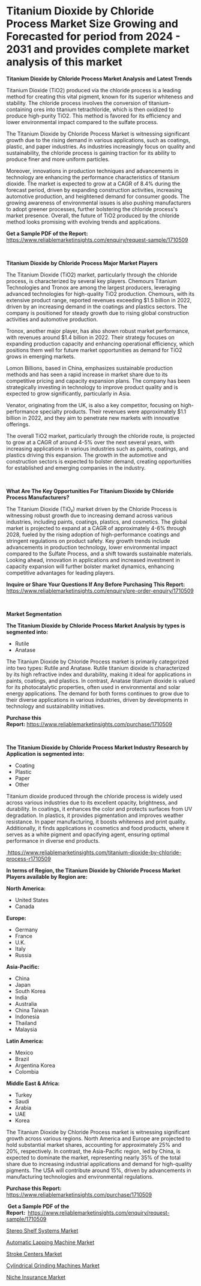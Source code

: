 <p><h1>Titanium Dioxide by Chloride Process Market Size Growing and Forecasted for period from 2024 - 2031 and provides complete market analysis of this market</h1></p><p><strong>Titanium Dioxide by Chloride Process Market Analysis and Latest Trends</strong></p>
<p><p>Titanium Dioxide (TiO2) produced via the chloride process is a leading method for creating this vital pigment, known for its superior whiteness and stability. The chloride process involves the conversion of titanium-containing ores into titanium tetrachloride, which is then oxidized to produce high-purity TiO2. This method is favored for its efficiency and lower environmental impact compared to the sulfate process.</p><p>The Titanium Dioxide by Chloride Process Market is witnessing significant growth due to the rising demand in various applications, such as coatings, plastic, and paper industries. As industries increasingly focus on quality and sustainability, the chloride process is gaining traction for its ability to produce finer and more uniform particles.</p><p>Moreover, innovations in production techniques and advancements in technology are enhancing the performance characteristics of titanium dioxide. The market is expected to grow at a CAGR of 8.4% during the forecast period, driven by expanding construction activities, increasing automotive production, and heightened demand for consumer goods. The growing awareness of environmental issues is also pushing manufacturers to adopt greener processes, further bolstering the chloride process's market presence. Overall, the future of TiO2 produced by the chloride method looks promising with evolving trends and applications.</p></p>
<p><strong>Get a Sample PDF of the Report:&nbsp;</strong> <a href="https://www.reliablemarketinsights.com/enquiry/request-sample/1710509?utm_campaign=1197&utm_medium=2&utm_source=Github&utm_content=ia&utm_term=22102024&utm_id=titanium-dioxide-by-chloride-process">https://www.reliablemarketinsights.com/enquiry/request-sample/1710509</a></p>
<p>&nbsp;</p>
<p><strong>Titanium Dioxide by Chloride Process Major Market Players</strong></p>
<p><p>The Titanium Dioxide (TiO2) market, particularly through the chloride process, is characterized by several key players. Chemours Titanium Technologies and Tronox are among the largest producers, leveraging advanced technologies for high-quality TiO2 production. Chemours, with its extensive product range, reported revenues exceeding $1.5 billion in 2022, driven by an increasing demand in the coatings and plastics sectors. The company is positioned for steady growth due to rising global construction activities and automotive production.</p><p>Tronox, another major player, has also shown robust market performance, with revenues around $1.4 billion in 2022. Their strategy focuses on expanding production capacity and enhancing operational efficiency, which positions them well for future market opportunities as demand for TiO2 grows in emerging markets.</p><p>Lomon Billions, based in China, emphasizes sustainable production methods and has seen a rapid increase in market share due to its competitive pricing and capacity expansion plans. The company has been strategically investing in technology to improve product quality and is expected to grow significantly, particularly in Asia.</p><p>Venator, originating from the UK, is also a key competitor, focusing on high-performance specialty products. Their revenues were approximately $1.1 billion in 2022, and they aim to penetrate new markets with innovative offerings.</p><p>The overall TiO2 market, particularly through the chloride route, is projected to grow at a CAGR of around 4-5% over the next several years, with increasing applications in various industries such as paints, coatings, and plastics driving this expansion. The growth in the automotive and construction sectors is expected to bolster demand, creating opportunities for established and emerging companies in the industry.</p></p>
<p>&nbsp;</p>
<p><strong>What Are The Key Opportunities For Titanium Dioxide by Chloride Process Manufacturers?</strong></p>
<p><p>The Titanium Dioxide (TiO₂) market driven by the Chloride Process is witnessing robust growth due to increasing demand across various industries, including paints, coatings, plastics, and cosmetics. The global market is projected to expand at a CAGR of approximately 4-6% through 2028, fueled by the rising adoption of high-performance coatings and stringent regulations on product safety. Key growth trends include advancements in production technology, lower environmental impact compared to the Sulfate Process, and a shift towards sustainable materials. Looking ahead, innovation in applications and increased investment in capacity expansion will further bolster market dynamics, enhancing competitive advantages for leading players.</p></p>
<p><strong>Inquire or Share Your Questions If Any Before Purchasing This Report:</strong> <a href="https://www.reliablemarketinsights.com/enquiry/pre-order-enquiry/1710509?utm_campaign=1197&utm_medium=2&utm_source=Github&utm_content=ia&utm_term=22102024&utm_id=titanium-dioxide-by-chloride-process">https://www.reliablemarketinsights.com/enquiry/pre-order-enquiry/1710509</a></p>
<p>&nbsp;</p>
<p><strong>Market Segmentation</strong></p>
<p><strong>The Titanium Dioxide by Chloride Process Market Analysis by types is segmented into:</strong></p>
<p><ul><li>Rutile</li><li>Anatase</li></ul></p>
<p><p>The Titanium Dioxide by Chloride Process market is primarily categorized into two types: Rutile and Anatase. Rutile titanium dioxide is characterized by its high refractive index and durability, making it ideal for applications in paints, coatings, and plastics. In contrast, Anatase titanium dioxide is valued for its photocatalytic properties, often used in environmental and solar energy applications. The demand for both forms continues to grow due to their diverse applications in various industries, driven by developments in technology and sustainability initiatives.</p></p>
<p><strong>Purchase this Report:&nbsp;</strong><a href="https://www.reliablemarketinsights.com/purchase/1710509?utm_campaign=1197&utm_medium=2&utm_source=Github&utm_content=ia&utm_term=22102024&utm_id=titanium-dioxide-by-chloride-process">https://www.reliablemarketinsights.com/purchase/1710509</a></p>
<p>&nbsp;</p>
<p><strong>The Titanium Dioxide by Chloride Process Market Industry Research by Application is segmented into:</strong></p>
<p><ul><li>Coating</li><li>Plastic</li><li>Paper</li><li>Other</li></ul></p>
<p><p>Titanium dioxide produced through the chloride process is widely used across various industries due to its excellent opacity, brightness, and durability. In coatings, it enhances the color and protects surfaces from UV degradation. In plastics, it provides pigmentation and improves weather resistance. In paper manufacturing, it boosts whiteness and print quality. Additionally, it finds applications in cosmetics and food products, where it serves as a white pigment and opacifying agent, ensuring optimal performance in diverse end products.</p></p>
<p><a href="https://www.reliablemarketinsights.com/titanium-dioxide-by-chloride-process-r1710509?utm_campaign=1197&utm_medium=2&utm_source=Github&utm_content=ia&utm_term=22102024&utm_id=titanium-dioxide-by-chloride-process">&nbsp;https://www.reliablemarketinsights.com/titanium-dioxide-by-chloride-process-r1710509</a></p>
<p><strong>In terms of Region, the Titanium Dioxide by Chloride Process Market Players available by Region are:</strong></p>
<p>
    <p> <strong> North America: </strong>
        <ul>
            <li>United States</li>
            <li>Canada</li>
        </ul>
        </p> 
    <p> <strong> Europe: </strong>
        <ul>
            <li>Germany</li>
            <li>France</li>
            <li>U.K.</li>
            <li>Italy</li>
            <li>Russia</li>
        </ul>
        </p> 
    <p> <strong> Asia-Pacific: </strong>
        <ul>
            <li>China</li>
            <li>Japan</li>
            <li>South Korea</li>
            <li>India</li>
            <li>Australia</li>
            <li>China Taiwan</li>
            <li>Indonesia</li>
            <li>Thailand</li>
            <li>Malaysia</li>
        </ul>
        </p> 
    <p> <strong> Latin America: </strong>
        <ul>
            <li>Mexico</li>
            <li>Brazil</li>
            <li>Argentina Korea</li>
            <li>Colombia</li>
        </ul>
        </p> 
    <p> <strong> Middle East & Africa: </strong>
        <ul>
            <li>Turkey</li>
            <li>Saudi</li>
            <li>Arabia</li>
            <li>UAE</li>
            <li>Korea</li>
        </ul>
    </p>
    </p>
<p><p>The Titanium Dioxide by Chloride Process market is witnessing significant growth across various regions. North America and Europe are projected to hold substantial market shares, accounting for approximately 25% and 20%, respectively. In contrast, the Asia-Pacific region, led by China, is expected to dominate the market, representing nearly 35% of the total share due to increasing industrial applications and demand for high-quality pigments. The USA will contribute around 15%, driven by advancements in manufacturing technologies and environmental regulations.</p></p>
<p><strong>Purchase this Report: </strong><a href="https://www.reliablemarketinsights.com/purchase/1710509?utm_campaign=1197&utm_medium=2&utm_source=Github&utm_content=ia&utm_term=22102024&utm_id=titanium-dioxide-by-chloride-process">https://www.reliablemarketinsights.com/purchase/1710509</a></p>
<p>&nbsp;<strong>Get a Sample PDF of the Report:&nbsp;&nbsp;</strong><a href="https://www.reliablemarketinsights.com/enquiry/request-sample/1710509?utm_campaign=1197&utm_medium=2&utm_source=Github&utm_content=ia&utm_term=22102024&utm_id=titanium-dioxide-by-chloride-process">https://www.reliablemarketinsights.com/enquiry/request-sample/1710509</a></p>
<p><strong></strong></p>
<p><p><a href="https://www.linkedin.com/pulse/analyzing-stereo-shelf-systems-market-dynamics-growth-t6jve?utm_campaign=1197&utm_medium=2&utm_source=Github&utm_content=ia&utm_term=22102024&utm_id=titanium-dioxide-by-chloride-process">Stereo Shelf Systems Market</a></p><p><a href="https://issuu.com/reportprime-2/docs/automatic-lapping-machine-market-si_86f1078a1cd02a?utm_campaign=1197&utm_medium=2&utm_source=Github&utm_content=ia&utm_term=22102024&utm_id=titanium-dioxide-by-chloride-process">Automatic Lapping Machine Market</a></p><p><a href="https://www.linkedin.com/pulse/unveiling-market-trends-global-stroke-centers-growth-regional-7nt8c?utm_campaign=1197&utm_medium=2&utm_source=Github&utm_content=ia&utm_term=22102024&utm_id=titanium-dioxide-by-chloride-process">Stroke Centers Market</a></p><p><a href="https://issuu.com/reportprime-2/docs/cylindrical-grinding-machines-marke_89e62379438a62?utm_campaign=1197&utm_medium=2&utm_source=Github&utm_content=ia&utm_term=22102024&utm_id=titanium-dioxide-by-chloride-process">Cylindrical Grinding Machines Market</a></p><p><a href="https://www.linkedin.com/pulse/disruption-innovation-niche-insurance-industry-market-evpue?utm_campaign=1197&utm_medium=2&utm_source=Github&utm_content=ia&utm_term=22102024&utm_id=titanium-dioxide-by-chloride-process">Niche Insurance Market</a></p></p>
